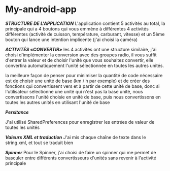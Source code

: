 # My-android-app

***STRUCTURE DE L'APPLICATION***
L'application contient 5 activités au total, la principale qui a 4 boutons qui vous emmène à différentes 4 activités différentes (activité de cuisson, température, carburant, vitesse) et un 5ème bouton qui lance une intention implicente (j'ai choisi la caméra)


***ACTIVITÉS «CONVERTIR»***
les 4 activités ont une structure similaire, j'ai choisi d'implémenter la conversion avec des groupes radio, il vous suffit d'entrer la valeur et de choisir l'unité que vous souhaitez convertir, elle convertira automatiquement l'unité sélectionnée en toutes les autres unités.



la meilleure façon de penser pour minimiser la quantité de code nécessaire est de choisir une unité de base (km / h par exemple) et de créer des fonctions qui convertissent vers et à partir de cette unité de base, donc si l'utilisateur sélectionne une unité qui n'est pas la base unité, nous convertissons l'unité choisie en unité de base, puis nous convertissons en toutes les autres unités en utilisant l'unité de base



***Persitance***

J'ai utilisé SharedPreferences pour enregistrer les entrées de valeur de toutes les unités


***Valeurs XML et traduction***
J'ai mis chaque chaîne de texte dans le string.xml, et tout se traduit bien


***Spinner***
Pour le Spinner, j'ai choisi de faire un spinner qui me permet de basculer entre différents convertisseurs d'unités sans revenir à l'activité principale
